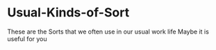 # Usual-Kinds-of-Sort
These are the Sorts that  we often use in our usual work life
Maybe it is useful for you
